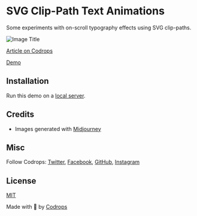 # SVG Clip-Path Text Animations

Some experiments with on-scroll typography effects using SVG clip-paths.

![Image Title](https://tympanus.net/codrops/wp-content/uploads/2024/01/clippathtext.jpg)

[Article on Codrops](https://tympanus.net/codrops/?p=75256)

[Demo](http://tympanus.net/Development/TextClipScroll/)

## Installation

Run this demo on a [local server](https://developer.mozilla.org/en-US/docs/Learn/Common_questions/Tools_and_setup/set_up_a_local_testing_server).

## Credits

- Images generated with [Midjourney](https://midjourney.com)

## Misc

Follow Codrops: [Twitter](http://www.twitter.com/codrops), [Facebook](http://www.facebook.com/codrops), [GitHub](https://github.com/codrops), [Instagram](https://www.instagram.com/codropsss/)

## License
[MIT](LICENSE)

Made with :blue_heart:  by [Codrops](http://www.codrops.com)





